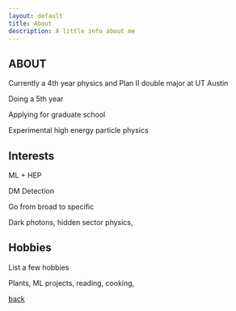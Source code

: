 ```yaml
---
layout: default
title: About
description: A little info about me
---
```


## ABOUT

Currently a 4th year physics and Plan II double major at UT Austin

Doing a 5th year

Applying for graduate school

Experimental high energy particle physics

## Interests

ML + HEP

DM Detection

Go from broad to specific 

Dark photons, hidden sector physics, 

## Hobbies

List a few hobbies

Plants, ML projects, reading, cooking, 

[back](./)
